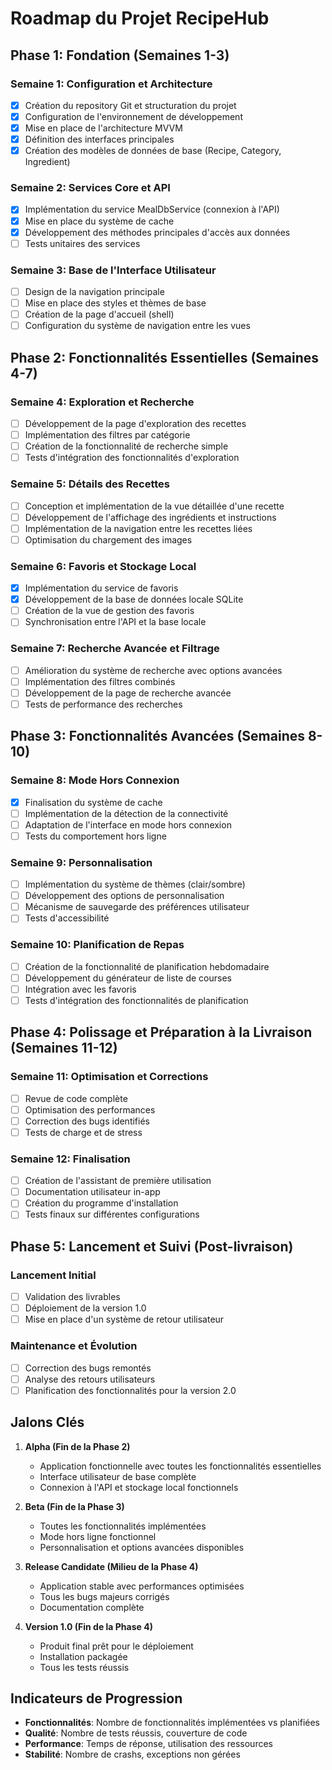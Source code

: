 # Roadmap du Projet RecipeHub

## Phase 1: Fondation (Semaines 1-3)

### Semaine 1: Configuration et Architecture
- [x] Création du repository Git et structuration du projet
- [x] Configuration de l'environnement de développement
- [x] Mise en place de l'architecture MVVM
- [x] Définition des interfaces principales
- [x] Création des modèles de données de base (Recipe, Category, Ingredient)

### Semaine 2: Services Core et API
- [x] Implémentation du service MealDbService (connexion à l'API)
- [x] Mise en place du système de cache
- [x] Développement des méthodes principales d'accès aux données
- [ ] Tests unitaires des services

### Semaine 3: Base de l'Interface Utilisateur
- [ ] Design de la navigation principale
- [ ] Mise en place des styles et thèmes de base
- [ ] Création de la page d'accueil (shell)
- [ ] Configuration du système de navigation entre les vues

## Phase 2: Fonctionnalités Essentielles (Semaines 4-7)

### Semaine 4: Exploration et Recherche
- [ ] Développement de la page d'exploration des recettes
- [ ] Implémentation des filtres par catégorie
- [ ] Création de la fonctionnalité de recherche simple
- [ ] Tests d'intégration des fonctionnalités d'exploration

### Semaine 5: Détails des Recettes
- [ ] Conception et implémentation de la vue détaillée d'une recette
- [ ] Développement de l'affichage des ingrédients et instructions
- [ ] Implémentation de la navigation entre les recettes liées
- [ ] Optimisation du chargement des images

### Semaine 6: Favoris et Stockage Local
- [x] Implémentation du service de favoris
- [x] Développement de la base de données locale SQLite
- [ ] Création de la vue de gestion des favoris
- [ ] Synchronisation entre l'API et la base locale

### Semaine 7: Recherche Avancée et Filtrage
- [ ] Amélioration du système de recherche avec options avancées
- [ ] Implémentation des filtres combinés
- [ ] Développement de la page de recherche avancée
- [ ] Tests de performance des recherches

## Phase 3: Fonctionnalités Avancées (Semaines 8-10)

### Semaine 8: Mode Hors Connexion
- [x] Finalisation du système de cache
- [ ] Implémentation de la détection de la connectivité
- [ ] Adaptation de l'interface en mode hors connexion
- [ ] Tests du comportement hors ligne

### Semaine 9: Personnalisation
- [ ] Implémentation du système de thèmes (clair/sombre)
- [ ] Développement des options de personnalisation
- [ ] Mécanisme de sauvegarde des préférences utilisateur
- [ ] Tests d'accessibilité

### Semaine 10: Planification de Repas
- [ ] Création de la fonctionnalité de planification hebdomadaire
- [ ] Développement du générateur de liste de courses
- [ ] Intégration avec les favoris
- [ ] Tests d'intégration des fonctionnalités de planification

## Phase 4: Polissage et Préparation à la Livraison (Semaines 11-12)

### Semaine 11: Optimisation et Corrections
- [ ] Revue de code complète
- [ ] Optimisation des performances
- [ ] Correction des bugs identifiés
- [ ] Tests de charge et de stress

### Semaine 12: Finalisation
- [ ] Création de l'assistant de première utilisation
- [ ] Documentation utilisateur in-app
- [ ] Création du programme d'installation
- [ ] Tests finaux sur différentes configurations

## Phase 5: Lancement et Suivi (Post-livraison)

### Lancement Initial
- [ ] Validation des livrables
- [ ] Déploiement de la version 1.0
- [ ] Mise en place d'un système de retour utilisateur

### Maintenance et Évolution
- [ ] Correction des bugs remontés
- [ ] Analyse des retours utilisateurs
- [ ] Planification des fonctionnalités pour la version 2.0

## Jalons Clés

1. **Alpha (Fin de la Phase 2)**
   - Application fonctionnelle avec toutes les fonctionnalités essentielles
   - Interface utilisateur de base complète
   - Connexion à l'API et stockage local fonctionnels

2. **Beta (Fin de la Phase 3)**
   - Toutes les fonctionnalités implémentées
   - Mode hors ligne fonctionnel
   - Personnalisation et options avancées disponibles

3. **Release Candidate (Milieu de la Phase 4)**
   - Application stable avec performances optimisées
   - Tous les bugs majeurs corrigés
   - Documentation complète

4. **Version 1.0 (Fin de la Phase 4)**
   - Produit final prêt pour le déploiement
   - Installation packagée
   - Tous les tests réussis

## Indicateurs de Progression

- **Fonctionnalités**: Nombre de fonctionnalités implémentées vs planifiées
- **Qualité**: Nombre de tests réussis, couverture de code
- **Performance**: Temps de réponse, utilisation des ressources
- **Stabilité**: Nombre de crashs, exceptions non gérées
